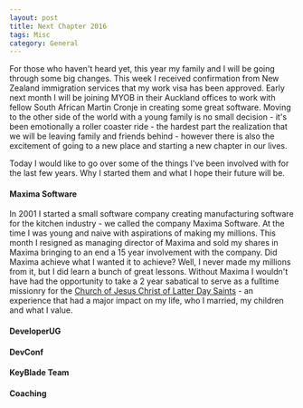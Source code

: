 ```yaml
---
layout: post
title: Next Chapter 2016
tags: Misc
category: General
---
```

For those who haven't heard yet, this year my family and I will be going through some big changes. This week I received confirmation from New Zealand immigration services that my work visa has been approved. Early next month I will be joining MYOB in their Auckland offices to work with fellow South African Martin Cronje in creating some great software. Moving to the other side of the world with a young family is no small decision - it's been emotionally a roller coaster ride - the hardest part the realization that we will be leaving family and friends behind - however there is also the excitement of going to a new place and starting a new chapter in our lives.

Today I would like to go over some of the things I've been involved with for the last few years. Why I started them and what I hope their future will be.

#### Maxima Software ####

In 2001 I started a small software company creating manufacturing software for the kitchen industry - we called the company Maxima Software. At the time I was young and naive with aspirations of making my millions. This month I resigned as managing director of Maxima and sold my shares in Maxima bringing to an end a 15 year involvement with the company. Did Maxima achieve what I wanted it to achieve? Well, I never made my millions from it, but I did learn a bunch of great lessons. Without Maxima I wouldn't have had the opportunity to take a 2 year sabatical to serve as a fulltime missionry for the [Church of Jesus Christ of Latter Day Saints](https://www.lds.org) - an experience that had a major impact on my life, who I married, my children and what I value.

#### DeveloperUG ####


#### DevConf ####


#### KeyBlade Team ####

#### Coaching ####
